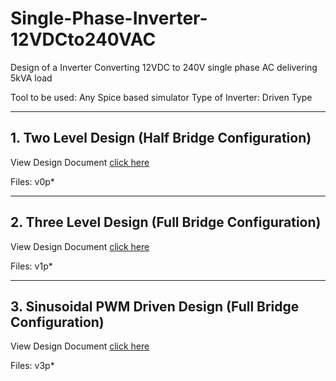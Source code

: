 # Single-Phase-Inverter-12VDCto240VAC
Design of a Inverter Converting 12VDC to 240V single phase AC delivering 5kVA load

Tool to be used: Any Spice based simulator
Type of Inverter: Driven Type

------------------
## 1. Two Level Design (Half Bridge Configuration)

View Design Document [click here](Two_Level_Design.md)

Files: v0p*

------------------
## 2. Three Level Design (Full Bridge Configuration)

View Design Document [click here](Three_Level_Design.md)

Files: v1p*

------------------
## 3. Sinusoidal PWM Driven Design (Full Bridge Configuration)

View Design Document [click here](Sinusoidal_PWM_Full-Bridge_Design.md)

Files: v3p*
